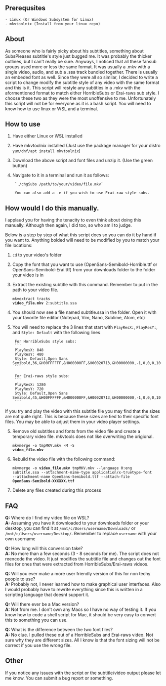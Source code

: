 ## Prerequsites
    - Linux (Or Windows Subsystem for Linux)
    - mkvtoolnix (Install from your linux repo)
    
## About

  As someone who is fairly picky about his subtitles, something about SubsPleases subtitle's style just bugged me. It was probably the thicker outlines, but I can't really be sure. Anyways, I noticed that all these fansub groups used more or less the same format. It was usually a .mkv with a single video, audio, and sub a .ssa track bundled together. There is usually an embeded font as well. Since they were all so similar, I decided to write a script to change modify the subtitle style of any video with the same format and this is it. This script will restyle any subtitles in a .mkv with the aformentioned format to match either HorribleSubs or Erai-raws sub style. I choose these two as they were the most unoffensive to me. Unfortunately this script will not be for everyone as it is a bash script. You will need to know how to use linux or WSL and a terminal.
    
## How to use

  1. Have either Linux or WSL installed
  2. Have mkvtoolnix installed (Just use the package manager for your distro `yum/dnf/apt install mkvtoolnix`)
  3. Download the above script and font files and unzip it. (Use the green button)
  4. Navigate to it in a terminal and run it as follows:
  
          `./chgSubs /path/to/your/video/file.mkv`
          
          You can also add a -e if you wish to use Erai-raw style subs.
          
## How would I do this manually.

  I applaud you for having the tenacity to even think about doing this manually. Although then again, I did too, so who am I to judge.
  
Below is a step by step of what this script does so you can do it by hand if you want to. Anything bolded will need to be modified by you to match your file locations:
1. `cd` to your video's folder
2. Copy the font that you want to use (OpenSans-Semibold-Horrible.ttf or OpenSans-Semibold-Erai.ttf) from your downloads folder to the folder your video is in
2. Extract the existing subtitle with this command. Remember to put in the path to your video file.
        <pre><code>mkvextract tracks <b>video_file.mkv</b> 2:subtitle.ssa</pre></code>
3. You should now see a file named subtitle.ssa in the folder. Open it with your favorite file editor (Notepad, Vim, Nano, Sublime, Atom, etc)
4. You will need to replace the 3 lines that start with `PlayResX:`, `PlayResY:`, and `Style: Default` with the following lines
        
        For HorribleSubs style subs:
        ```
        PlayResX: 848
        PlayResY: 480
        Style: Default,Open Sans Semibold,36,&H00FFFFFF,&H000000FF,&H00020713,&H00000000,-1,0,0,0,100,100,0,0,1,1.7,0,2,0,0,28,0
        ```
        
        For Erai-raws style subs:
        ```
        PlayResX: 1280
        PlayResY: 720
        Style: Default,Open Sans Semibold,45,&H00FFFFFF,&H000000FF,&H00020713,&H00000000,-1,0,0,0,100,100,0,0,1,1.7,0,2,10,10,25,1
        ```
        
If you try and play the video with this subtitle file you may find that the sizes are not quite right. This is because these sizes are tied to their specific font files. You may be able to adjust them in your video player settings.
       
5. Remove old subtitles and fonts from the video file and create a temporary video file. mkvtools does not like overwriting the origional.
        <pre><code>mkvmerge -o tmpMKV.mkv -M -S <b>video_file.mkv</b></pre></code>
6. Rebuild the video file with the following command:
        <pre><code>mkvmerge -o <b>video_file.mkv</b> tmpMKV.mkv --language 0:eng subtitle.ssa --attachment-mime-type application/x-truetype-font --attachment-name OpenSans-Semibold.ttf --attach-file <b>OpenSans-Semibold-XXXXXX.ttf</b></pre></code>
7. Delete any files created during this process
        
          
## FAQ
**Q:** Where do I find my video file on WSL?
\
**A:** Assuming you have it downloaded to your downloads folder or your desktop, you can find it at `/mnt/c/Users/username/Downloads/` or `/mnt/c/Users/username/Desktop/`. Remember to replace `username` with your own username


**Q:** How long will this conversion take?
\
**A:** No more than a few seconds (3 - 8 seconds for me). The script does not reencode the video. It just modifies the subtitle file and changes out the font files for ones that were extracted from HorribleSubs/Erai-raws videos.

**Q:** Will you ever make a more user friendly version of this for non techy people to use?
\
**A:** Probably not, I never learned how to make graphical user interfaces. Also I would probably have to rewrite everything since this is written in a scripting language that doesnt support it.

**Q:** Will there ever be a Mac version?
\
**A:** Not from me. I don't own any Macs so I have no way of testing it. If you know how to code a shell script for Mac, it should be very easy to convert this to something you can use.

**Q:** What is the difference between the two font files?
\
**A:** No clue. I pulled these out of a HorribleSubs and Erai-raws video. Not sure why they are different sizes. All I know is that the font sizing will not be correct if you use the wrong file. 


## Other
If you notice any issues with the script or the subtitle/video output please let me know. You can submit a bug report or something. 
